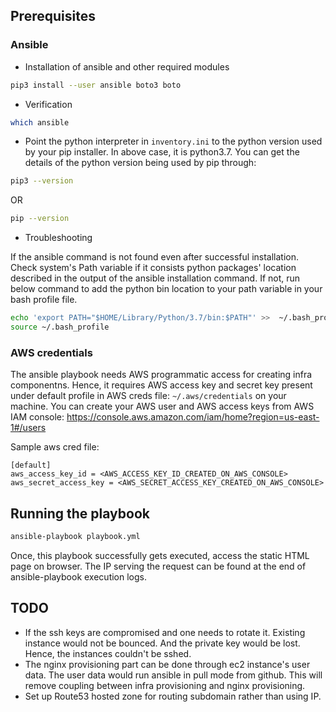 ## Prerequisites


### Ansible

* Installation of ansible and other required modules
```bash
pip3 install --user ansible boto3 boto
```

* Verification
```bash
which ansible
```
* Point the python interpreter in `inventory.ini` to the python version used by your pip installer. In above case, it is python3.7. You can get the details of the python version being used by pip through:

```bash
pip3 --version
```

OR 

```bash
pip --version
```

* Troubleshooting

If the ansible command is not found even after successful installation. Check system's Path variable if it consists python packages' location described in the output of the ansible installation command. If not, run below command to add the python bin location to your path variable in your bash profile file. 

```bash
echo 'export PATH="$HOME/Library/Python/3.7/bin:$PATH"' >>  ~/.bash_profile
source ~/.bash_profile
```

### AWS credentials

The ansible playbook needs AWS programmatic access for creating infra componentns. Hence, it requires AWS access key and secret key present under default profile in AWS creds file: `~/.aws/credentials` on your machine. You can create your AWS user and AWS access keys from AWS IAM console: https://console.aws.amazon.com/iam/home?region=us-east-1#/users

Sample aws cred file:

```
[default]
aws_access_key_id = <AWS_ACCESS_KEY_ID_CREATED_ON_AWS_CONSOLE>
aws_secret_access_key = <AWS_SECRET_ACCESS_KEY_CREATED_ON_AWS_CONSOLE>
```

## Running the playbook

```bash
ansible-playbook playbook.yml
```

Once, this playbook successfully gets executed, access the static HTML page on browser. The IP serving the request can be found at the end of ansible-playbook execution logs. 

## TODO

* If the ssh keys are compromised and one needs to rotate it. Existing instance would not be bounced. And the private key would be lost. Hence, the instances couldn't be sshed. 
* The nginx provisioning part can be done through ec2 instance's user data. The user data would run ansible in pull mode from github. This will remove coupling between infra provisioning and nginx provisioning. 
* Set up Route53 hosted zone for routing subdomain rather than using IP.  

